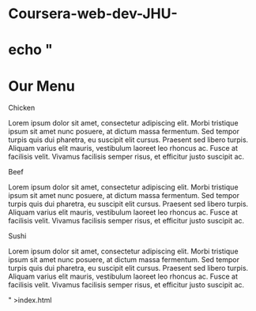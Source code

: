 # Coursera-web-dev-JHU-
# echo " 

<!DOCTYPE html>
<html>
<head>
  <meta charset="utf-8">

  <meta name="viewport" content="width=device-width, initial-scale=1">

  <link rel="stylesheet" type="text/css" href="css/styles.css">
  <title>Module 2 Solution</title>
</head>
<body>
  <h1>Our Menu</h1>
  <div class="row">
  <div class="container col-lg-4 col-md-6 col-sm-12">
    <section>
    <div id="chicken">
      Chicken
    </div>
    <p>
      Lorem ipsum dolor sit amet, consectetur adipiscing elit. Morbi tristique ipsum sit amet nunc posuere, at dictum massa fermentum. Sed tempor turpis quis dui pharetra, eu suscipit elit cursus. Praesent sed libero turpis. Aliquam varius elit mauris, vestibulum laoreet leo rhoncus ac. Fusce at facilisis velit. Vivamus facilisis semper risus, et efficitur justo suscipit ac. 
    </p>
    </section>
  </div>
  <div class="container col-lg-4 col-md-6 col-sm-12">
    <section>
    <div id="beef">
      Beef
    </div>
    <p>
      Lorem ipsum dolor sit amet, consectetur adipiscing elit. Morbi tristique ipsum sit amet nunc posuere, at dictum massa fermentum. Sed tempor turpis quis dui pharetra, eu suscipit elit cursus. Praesent sed libero turpis. Aliquam varius elit mauris, vestibulum laoreet leo rhoncus ac. Fusce at facilisis velit. Vivamus facilisis semper risus, et efficitur justo suscipit ac. 
    </p>
    </section>
  </div>
  <div class="container col-lg-4 col-md-12 col-sm-12">
    <section>
    <div id="sushi">
      Sushi
    </div>
    <p>
      Lorem ipsum dolor sit amet, consectetur adipiscing elit. Morbi tristique ipsum sit amet nunc posuere, at dictum massa fermentum. Sed tempor turpis quis dui pharetra, eu suscipit elit cursus. Praesent sed libero turpis. Aliquam varius elit mauris, vestibulum laoreet leo rhoncus ac. Fusce at facilisis velit. Vivamus facilisis semper risus, et efficitur justo suscipit ac. 
    </p>
    </section>
  </div>
  </div>
</body>
</html>" >index.html
